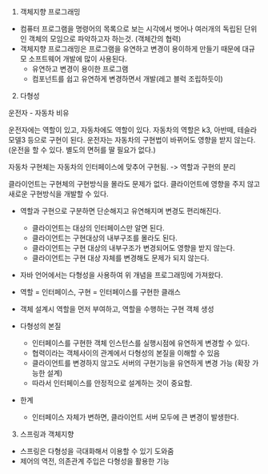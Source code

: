 1. 객체지향 프로그래밍
- 컴퓨터 프로그램을 명령어의 목록으로 보는 시각에서 벗어나 여러개의 독립된 단위인 객체의 모임으로 파악하고자 하는것. (객체간의 협력)
- 객체지향 프로그래밍은 프로그램을 유연하고 변경이 용이하게 만들기 때문에 대규모 소프트웨어 개발에 많이 사용된다.
  - 유연하고 변경이 용이한 프로그램 
  - 컴포넌트를 쉽고 유연하게 변경하면서 개발(레고 블럭 조립하듯이)

2. 다형성
 
 운전자 - 자동차 비유

 운전자에는 역할이 있고, 자동차에도 역할이 있다.
 자동차의 역할은 k3, 아반떼, 테슬라 모델3 등으로 구현이 된다.
 운전자는 자동차의 구현법이 바뀌어도 영향을 받지 않는다. (운전을 할 수 있다. 별도의 면허를 딸 필요가 없다.)

 자동차 구현체는 자동차의 인터페이스에 맞추어 구현됨.
 -> 역할과 구현의 분리

 클라이언트는 구현체의 구현방식을 몰라도 문제가 없다.
 클라이언트에 영향을 주지 않고 새로운 구현방식을 개발할 수 있다.

 - 역할과 구현으로 구분하면 단순해지고 유연해지며 변경도 편리해진다.
   - 클라이언트는 대상의 인터페이스만 알면 된다.
   - 클라이언트는 구현대상의 내부구조를 몰라도 된다.
   - 클라이언트는 구현 대상의 내부구조가 변경되어도 영향을 받지 않는다.
   - 클라이언트는 구현 대상 자체를 변경해도 문제가 되지 않는다.

- 자바 언어에서는 다형성을 사용하여 위 개념을 프로그래밍에 가져왔다.
- 역할 = 인터페이스, 구현 = 인터페이스를 구현한 클래스
- 객체 설계시 역할을 먼저 부여하고, 역할을 수행하는 구현 객체 생성

- 다형성의 본질
   - 인터페이스를 구현한 객체 인스턴스를 실행시점에 유연하게 변경할 수 있다.
   - 협력이라는 객체사이의 관계에서 다형성의 본질을 이해할 수 있음
   - 클라이언트를 변경하지 않고도 서버의 구현기능을 유연하게 변경 가능 (확장 가능한 설계)
   - 따라서 인터페이스를 안정적으로 설계하는 것이 중요함.

- 한계
   - 인터페이스 자체가 변하면, 클라이언트 서버 모두에 큰 변경이 발생한다.


3. 스프링과 객체지향
- 스프링은 다형성을 극대화해서 이용할 수 있기 도와줌
- 제어의 역전, 의존관계 주입은 다형성을 활용한 기능
